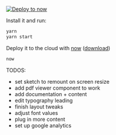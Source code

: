 [![Deploy to now](https://deploy.now.sh/static/button.svg)](https://deploy.now.sh/?repo=https://github.com/zeit/next.js/tree/master/examples/ssr-caching)

Install it and run:

```bash
yarn
yarn start
```

Deploy it to the cloud with [now](https://zeit.co/now) ([download](https://zeit.co/download))

```bash
now
```

TODOS:

  - set sketch to remount on screen resize
  - add pdf viewer component to work
  - add documentation + content
  - edit typography leading
  - finish layout tweaks
  - adjust font values
  - plug in more content
  - set up google analytics
